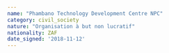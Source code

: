 ```yaml
---
name: "Phambano Technology Development Centre NPC"
category: civil_society
nature: "Organisation à but non lucratif"
nationality: ZAF
date_signed: '2018-11-12'
---
```

    